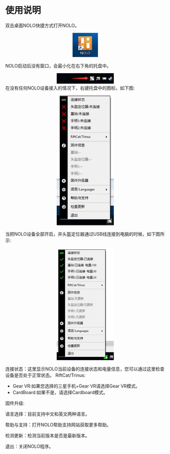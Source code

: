 # 使用说明

双击桌面NOLO快捷方式打开NOLO。
<div align=center><img width = 80 heigh = 80 src="./Pic/Instructions1.jpg"></div>  

NOLO启动后没有窗口，会最小化在右下角的托盘中。
<div align=center><img width = 180 heigh = 80 src="./Pic/Instructions2.png"></div>  
在没有任何NOLO设备接入的情况下，右键托盘中的图标，如下图: 
<div align=center><img width = 180 heigh = 80 src="./Pic/Instructions3.jpg"></div>    

当把NOLO设备全部开启，并头盔定位器通过USB线连接到电脑的时候，如下图所示:  
 
<div align=center><img width = 180 heigh = 80 src="./Pic/Instructions4.jpg"></div>  

连接状态：这里显示NOLO当前设备的连接状态和电量信息，您可以通过这里检查设备是否处于正常状态。 
RiftCat/Trinus:
- Gear VR:如果您选择的三星手机+Gear VR请选择Gear VR模式。
- CardBoard:如果不是，请选择Cardboard模式。 

固件升级:  

语言选择：目前支持中文和英文两种语言。 

帮助与支持：打开NOLO帮助支持网站获取更多帮助。 

检测更新：检测当前版本是否是最新版本。 

退出：关闭NOLO程序。 






